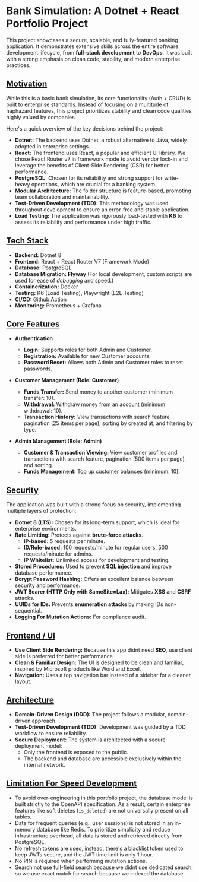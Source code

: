 # Bank Simulation: A Dotnet + React Portfolio Project

This project showcases a secure, scalable, and fully-featured banking application. It demonstrates extensive skills across the entire software development lifecycle, from **full-stack development** to **DevOps**. It was built with a strong emphasis on clean code, stability, and modern enterprise practices.

## [Motivation](#motivation)

While this is a basic bank simulation, its core functionality (Auth + CRUD) is built to enterprise standards. Instead of focusing on a multitude of haphazard features, this project prioritizes stability and clean code qualities highly valued by companies.

Here's a quick overview of the key decisions behind the project:

- **Dotnet:** The backend uses Dotnet, a robust alternative to Java, widely adopted in enterprise settings.
- **React:** The frontend uses React, a popular and efficient UI library. We chose React Router v7 in framework mode to avoid vendor lock-in and leverage the benefits of Client-Side Rendering (CSR) for better performance.
- **PostgreSQL:** Chosen for its reliability and strong support for write-heavy operations, which are crucial for a banking system.
- **Modular Architecture:** The folder structure is feature-based, promoting team collaboration and maintainability.
- **Test-Driven Development (TDD):** This methodology was used throughout development to ensure an error-free and stable application.
- **Load Testing:** The application was rigorously load-tested with **K6** to assess its reliability and performance under high traffic.


## [Tech Stack](#tech-stack)

- **Backend:** Dotnet 8
- **Frontend:** React + React Router V7 (Framework Mode)
- **Database:** PostgreSQL
- **Database Migration:** **Flyway** (For local development, custom scripts are used for ease of *debugging* and speed.)
- **Containerization:** Docker
- **Testing:** K6 (Load Testing), Playwright (E2E Testing)
- **CI/CD:** Github Action
- **Monitoring:** Prometheus + Grafana

## [Core Features](#core-features)

- **Authentication**
    - **Login:** Supports roles for both Admin and Customer.
    - **Registration:** Available for new Customer accounts.
    - **Password Reset:** Allows both Admin and Customer roles to reset passwords.

- **Customer Management (Role: Customer)**
    - **Funds Transfer:** Send money to another customer (minimum transfer: 10).
    - **Withdrawal:** Withdraw money from an account (minimum withdrawal: 10).
    - **Transaction History:** View transactions with search feature, pagination (25 items per page), sorting by created at, and filtering by type.

- **Admin Management (Role: Admin)**
    - **Customer & Transaction Viewing:** View customer profiles and transactions with search feature, pagination (500 items per page), and sorting.
    - **Funds Management:** Top up customer balances (minimum: 10).


## [Security](#security)

The application was built with a strong focus on security, implementing multiple layers of protection:

- **Dotnet 8 (LTS):** Chosen for its long-term support, which is ideal for enterprise environments.
- **Rate Limiting:** Protects against **brute-force attacks**.
    - **IP-based:** 5 requests per minute.
    - **ID/Role-based:** 100 requests/minute for regular users, 500 requests/minute for admins.
    - **IP Whitelist:** Unlimited access for development and testing.
- **Stored Procedures:** Used to prevent **SQL injection** and improve database performance.
- **Bcrypt Password Hashing:** Offers an excellent balance between security and performance.
- **JWT Bearer (HTTP Only with SameSite=Lax):** Mitigates **XSS** and **CSRF** attacks.
- **UUIDs for IDs:** Prevents **enumeration attacks** by making IDs non-sequential.
- **Logging For Mutation Actions:** For compliance audit.


## [Frontend / UI](#frontend--ui)

- **Use Client Side Rendering:** Because this app didnt need **SEO**, use client side is preferred for better performance
- **Clean & Familiar Design:** The UI is designed to be clean and familiar, inspired by Microsoft products like Word and Excel.
- **Navigation:** Uses a top navigation bar instead of a sidebar for a cleaner layout.

## [Architecture](#architecture)

- **Domain-Driven Design (DDD):** The project follows a modular, domain-driven approach.
- **Test-Driven Development (TDD):** Development was guided by a TDD workflow to ensure reliability.
- **Secure Deployment:** The system is architected with a secure deployment model:
    - Only the frontend is exposed to the public.
    - The backend and database are accessible exclusively within the internal network.

## [Limitation For Speed Development](#limitation-for-speed-development)

- To avoid over-engineering in this portfolio project, the database model is built strictly to the OpenAPI specification. As a result, certain enterprise features like soft deletes (`is_deleted`) are not universally present on all tables.
- Data for frequent queries (e.g., user sessions) is not stored in an in-memory database like Redis. To prioritize simplicity and reduce infrastructure overhead, all data is stored and retrieved directly from PostgreSQL.
- No refresh tokens are used, instead, there's a blacklist token used to keep JWTs secure, and the JWT time limit is only 1 hour.
- No PIN is required when performing mutation actions.
- Search not use full-field search because we didnt use dedicated search, so we use exact match for search because we indexed the database